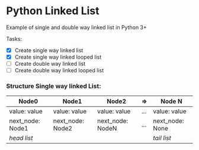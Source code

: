 # Python Linked List

Example of single and double way linked list in Python 3+

Tasks:
- [X] Create single way linked list
- [X] Create single way linked looped list
- [ ] Create double way linked list
- [ ] Create double way linked looped list

### Structure Single way linked List:

Node0 | Node1 | Node2 | => | Node N
------|-------|-------|----|-------
value: value | value: value | value: value | ... | value: value
next_node: Node1 | next_node: Node2 | next_node: NodeN | ... | next_node: None
_head list_ | | | | _tail list_